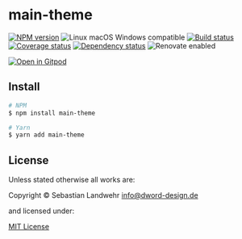 <!-- TITLE/ -->
# main-theme
<!-- /TITLE -->

<!-- BADGES/ -->
[![NPM version](https://img.shields.io/npm/v/main-theme.svg)](https://npmjs.org/package/main-theme)
![Linux macOS Windows compatible](https://img.shields.io/badge/os-linux%20%7C%C2%A0macos%20%7C%C2%A0windows-blue)
[![Build status](https://img.shields.io/github/workflow/status/dword-design/wordpress-theme-sebastianlandwehr-music.de/build)](https://github.com/dword-design/wordpress-theme-sebastianlandwehr-music.de/actions)
[![Coverage status](https://img.shields.io/coveralls/dword-design/wordpress-theme-sebastianlandwehr-music.de)](https://coveralls.io/github/dword-design/wordpress-theme-sebastianlandwehr-music.de)
[![Dependency status](https://img.shields.io/david/dword-design/wordpress-theme-sebastianlandwehr-music.de)](https://david-dm.org/dword-design/wordpress-theme-sebastianlandwehr-music.de)
![Renovate enabled](https://img.shields.io/badge/renovate-enabled-brightgreen)

[![Open in Gitpod](https://gitpod.io/button/open-in-gitpod.svg)](https://gitpod.io/#https://github.com/dword-design/wordpress-theme-sebastianlandwehr-music.de)
<!-- /BADGES -->

<!-- DESCRIPTION/ -->

<!-- /DESCRIPTION -->

<!-- INSTALL/ -->
## Install

```bash
# NPM
$ npm install main-theme

# Yarn
$ yarn add main-theme
```
<!-- /INSTALL -->

<!-- LICENSE/ -->
## License

Unless stated otherwise all works are:

Copyright &copy; Sebastian Landwehr <info@dword-design.de>

and licensed under:

[MIT License](https://opensource.org/licenses/MIT)
<!-- /LICENSE -->

